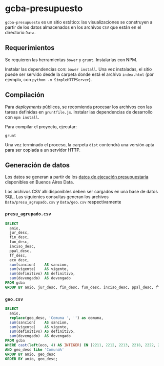 # gcba-presupuesto

`gcba-presupuesto` es un sitio estático: las visualizaciones se
construyen a partir de los datos almacenados en los archivos `CSV` que
están en el directorio `Data`.

## Requerimientos

Se requieren las herramientas `bower` y `grunt`. Instalarlas con NPM.

Instalar las dependencias con: `bower install`. Una vez instaladas, el
sitio puede ser servido desde la carpeta donde está el archivo
`index.html` (por ejemplo, con `python -m SimpleHTTPServer`).

## Compilación

Para *deployments* públicos, se recomienda procesar los archivos con
las tareas definidas en `gruntfile.js`. Instalar las dependencias de
desarrollo con `npm install`.

Para compilar el proyecto, ejecutar:

```
grunt
```

Una vez terminado el proceso, la carpeta `dist` contendrá una versión
apta para ser copiada a un servidor HTTP.

## Generación de datos

Los datos se generan a partir de los
[datos de ejecución presupuestaria](http://data.buenosaires.gob.ar/dataset/presupuesto-ejecutado)
disponibles en Buenos Aires Data.

Los archivos CSV allí disponibles deben ser cargados en una base de
datos SQL. Las siguientes consultas generan los archivos
`Data/presu_agrupado.csv` y `Data/geo.csv` respectivamente

### `presu_agrupado.csv`

``` sql
SELECT
  anio,
  jur_desc,
  fin_desc,
  fun_desc,
  inciso_desc,
  ppal_desc,
  ff_desc,
  eco_desc,
  sum(sancion)    AS sancion,
  sum(vigente)    AS vigente,
  sum(definitivo) AS definitivo,
  sum(devengado)  AS devengado
FROM gcba
GROUP BY anio, jur_desc, fin_desc, fun_desc, inciso_desc, ppal_desc, ff_desc, eco_desc
```

### `geo.csv`

``` sql
SELECT
  anio,
  replace(geo_desc, 'Comuna ', '') as comuna,
  sum(sancion)    AS sancion,
  sum(vigente)    AS vigente,
  sum(definitivo) AS definitivo,
  sum(devengado)  AS devengado
FROM gcba
WHERE cast(left(eco, 4) AS INTEGER) IN (2211, 2212, 2213, 2218, 2222, 2223, 2224, 2225, 2226, 2231, 2233, 2241, 2242, 2243, 2244)
AND geo_desc like 'Comuna%'
GROUP BY anio, geo_desc
ORDER BY anio, geo_desc;
```
